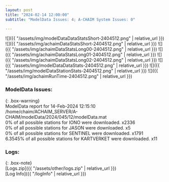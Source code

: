 ```yaml
---
layout: post
title: "2024-02-14 12:00:00"
subtitle: "ModelData Issues: 4; A-CHAIM System Issues: 0"

---
```


![]({{ "/assets/img/modelDataDataStatsShort-2404512.png" | relative_url }})
![]({{ "/assets/img/achaimDataStatsShort-2404512.png" | relative_url }})
![]({{ "/assets/img/achaimDataStatsLong00-2404512.png" | relative_url }})
![]({{ "/assets/img/achaimDataStatsLong01-2404512.png" | relative_url }})
![]({{ "/assets/img/achaimDataStatsLong02-2404512.png" | relative_url }})
![]({{ "/assets/img/modelDataDataStats-2404512.png" | relative_url }})
![]({{ "/assets/img/modelDataStationStats-2404512.png" | relative_url }})
![]({{ "/assets/img/achaimRunTime-2404512.png" | relative_url }})


### ModelData Issues:  
  
{: .box-warning}  
 ModelData report for 14-Feb-2024 12:15:10   
 /home/chaim/ACHAIM_SERVER/A-CHAIM/modelData/2024/045/12/modelData.mat   
 0% of all possible stations for IONO were downloaded. x2336   
 0% of all possible stations for JASON were downloaded. x5   
 0% of all possible stations for SENTINEL were downloaded. x1791   
 6.3545% of all possible stations for KARTVERKET were downloaded. x11   
  


### Logs:  
  
{: .box-note}  
[Logs.zip]({{ "/assets/other/logs.zip" | relative_url }})  
[Log Info]({{ "/logInfo" | relative_url }})  
